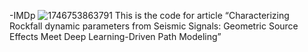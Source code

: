 -IMDp
![1746753863791](https://github.com/user-attachments/assets/39a5e961-5eee-49dd-a7f1-e77ab4313387)
This is the code for article “Characterizing Rockfall dynamic parameters from Seismic Signals: Geometric Source Effects Meet Deep Learning-Driven Path Modeling”
